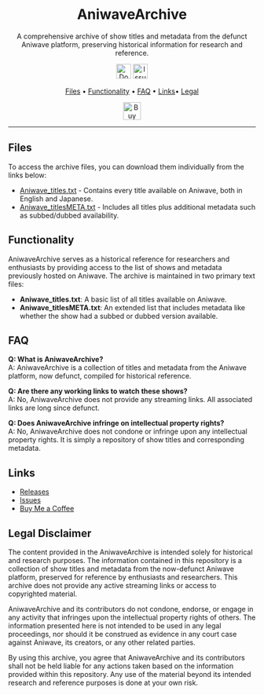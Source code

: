 <h1 align="center">
AniwaveArchive
</h1>

<p align="center">
A comprehensive archive of show titles and metadata from the defunct Aniwave platform, preserving historical information for research and reference.
</p>

<p align="center">
 <a href="https://github.com/AbyssalSoda/AniwaveArchive/releases/download/v1.0/Aniwave_titles.txt"><img height="30px" src="https://img.shields.io/github/downloads/AbyssalSoda/AniwaveArchive/v1.0/total?color=brightgreen" alt="Downloads"></a>
 <a href="https://github.com/AbyssalSoda/AniwaveArchive/issues"><img height="30px" src="https://img.shields.io/github/issues/AbyssalSoda/AniwaveArchive?color=brightgreen" alt="Issues Badge"></a>
</p>

<p align="center">
  <a href="#Files">Files</a> •
  <a href="#aniwavearchive-functionality">Functionality</a> •
  <a href="#faq">FAQ</a> •
  <a href="#links">Links</a>•
  <a href="#links">Legal</a>
</p>

<p align="center">
 <a href='https://ko-fi.com/I2I1TR6PC' target='_blank'><img height='36' style='border:0px;height:36px;' src='https://storage.ko-fi.com/cdn/kofi1.png?v=3' border='0' alt='Buy Me a Coffee at ko-fi.com' /></a>
</p>

---

<h2 id="Files">Files</h2>

To access the archive files, you can download them individually from the links below:

- [Aniwave_titles.txt](https://github.com/AbyssalSoda/AniwaveArchive/releases/download/v1.0/Aniwave_titles.txt) - Contains every title available on Aniwave, both in English and Japanese.
- [Aniwave_titlesMETA.txt](https://github.com/AbyssalSoda/AniwaveArchive/releases/download/v1.0/Aniwave_titlesMETA.txt) - Includes all titles plus additional metadata such as subbed/dubbed availability.

<h2 id="aniwavearchive-functionality">Functionality</h2>

AniwaveArchive serves as a historical reference for researchers and enthusiasts by providing access to the list of shows and metadata previously hosted on Aniwave. The archive is maintained in two primary text files:

- **Aniwave_titles.txt**: A basic list of all titles available on Aniwave.
- **Aniwave_titlesMETA.txt**: An extended list that includes metadata like whether the show had a subbed or dubbed version available.

<h2 id="faq">FAQ</h2>

**Q: What is AniwaveArchive?**  
A: AniwaveArchive is a collection of titles and metadata from the Aniwave platform, now defunct, compiled for historical reference.

**Q: Are there any working links to watch these shows?**  
A: No, AniwaveArchive does not provide any streaming links. All associated links are long since defunct.

**Q: Does AniwaveArchive infringe on intellectual property rights?**  
A: No, AniwaveArchive does not condone or infringe upon any intellectual property rights. It is simply a repository of show titles and corresponding metadata.

<h2 id="links">Links</h2>

- [Releases](https://github.com/AbyssalSoda/AniwaveArchive/releases)
- [Issues](https://github.com/AbyssalSoda/AniwaveArchive/issues)
- [Buy Me a Coffee](https://ko-fi.com/I2I1TR6PC)

<h2 id="legal">Legal Disclaimer</h2>

The content provided in the AniwaveArchive is intended solely for historical and research purposes. The information contained in this repository is a collection of show titles and metadata from the now-defunct Aniwave platform, preserved for reference by enthusiasts and researchers. This archive does not provide any active streaming links or access to copyrighted material.

AniwaveArchive and its contributors do not condone, endorse, or engage in any activity that infringes upon the intellectual property rights of others. The information presented here is not intended to be used in any legal proceedings, nor should it be construed as evidence in any court case against Aniwave, its creators, or any other related parties.

By using this archive, you agree that AniwaveArchive and its contributors shall not be held liable for any actions taken based on the information provided within this repository. Any use of the material beyond its intended research and reference purposes is done at your own risk.
